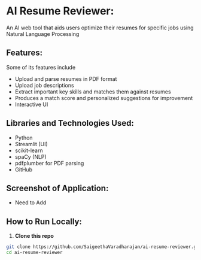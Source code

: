 # AI Resume Reviewer:
An AI web tool that aids users optimize their resumes for specific jobs using Natural Language Processing

## Features:
Some of its features include
- Upload and parse resumes in PDF format
- Upload job descriptions
- Extract important key skills and matches them against resumes
- Produces a match score and personalized suggestions for improvement
- Interactive UI

## Libraries and Technologies Used:
- Python
- Streamlit (UI)
- scikit-learn
- spaCy (NLP)
- pdfplumber for PDF parsing
- GitHub

## Screenshot of Application:
* Need to Add


## How to Run Locally:
1. **Clone this repo**
```bash
git clone https://github.com/SaigeethaVaradharajan/ai-resume-reviewer.git
cd ai-resume-reviewer

 
